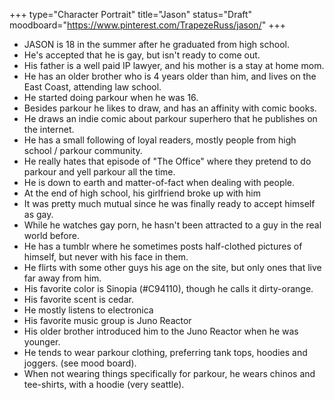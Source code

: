 +++
type="Character Portrait"
title="Jason"
status="Draft"
moodboard="https://www.pinterest.com/TrapezeRuss/jason/"
+++
* JASON is 18 in the summer after he graduated from high school.
* He's accepted that he is gay, but isn't ready to come out.
* His father is a well paid IP lawyer, and his mother is a stay at home mom.
* He has an older brother who is 4 years older than him, and lives on the East Coast, attending law school.
* He started doing parkour when he was 16.
* Besides parkour he likes to draw, and has an affinity with comic books.
* He draws an indie comic about parkour superhero that he publishes on the internet.
* He has a small following of loyal readers, mostly people from high school / parkour community.
* He really hates that episode of "The Office" where they pretend to do parkour and yell parkour all the time.
* He is down to earth and matter-of-fact when dealing with people.
* At the end of high school, his girlfriend broke up with him
* It was pretty much mutual since he was finally ready to accept himself as gay. 
* While he watches gay porn, he hasn't been attracted to a guy in the real world before.
* He has a tumblr where he sometimes posts half-clothed pictures of himself, but never with his face in them.
* He flirts with some other guys his age on the site, but only ones that live far away from him.
* His favorite color is Sinopia (#C94110), though he calls it dirty-orange.
* His favorite scent is cedar.
* He mostly listens to electronica
* His favorite music group is Juno Reactor
* His older brother introduced him to the Juno Reactor when he was younger.
* He tends to wear parkour clothing, preferring tank tops, hoodies and joggers. (see mood board).
* When not wearing things specifically for parkour, he wears chinos and tee-shirts, with a hoodie (very seattle).


